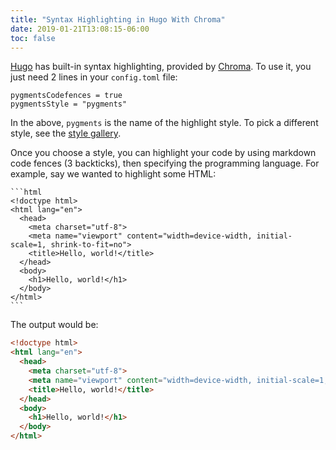 ```yaml
---
title: "Syntax Highlighting in Hugo With Chroma"
date: 2019-01-21T13:08:15-06:00
toc: false
---
```


[Hugo](https://gohugo.io/) has built-in syntax highlighting, provided by [Chroma](https://github.com/alecthomas/chroma). To use it, you just need 2 lines in your `config.toml` file:

```
pygmentsCodefences = true
pygmentsStyle = "pygments"
```

In the above, `pygments` is the name of the highlight style. To pick a different style, see the [style gallery](https://xyproto.github.io/splash/docs/all.html). 

Once you choose a style, you can highlight your code by using markdown code fences (3 backticks), then specifying the programming language. For example, say we wanted to highlight some HTML:

````
```html
<!doctype html>
<html lang="en">
  <head>
    <meta charset="utf-8">
    <meta name="viewport" content="width=device-width, initial-scale=1, shrink-to-fit=no">
    <title>Hello, world!</title>
  </head>
  <body>
    <h1>Hello, world!</h1>
  </body>
</html>
```
````

The output would be:

```html
<!doctype html>
<html lang="en">
  <head>
    <meta charset="utf-8">
    <meta name="viewport" content="width=device-width, initial-scale=1, shrink-to-fit=no">
    <title>Hello, world!</title>
  </head>
  <body>
    <h1>Hello, world!</h1>
  </body>
</html>
```
